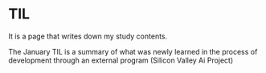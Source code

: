 # TIL
<Today i Learned>
It is a page that writes down my study contents.
  
  
The January TIL is a summary of what was newly learned in the process of development through an external program (Silicon Valley Ai Project)
